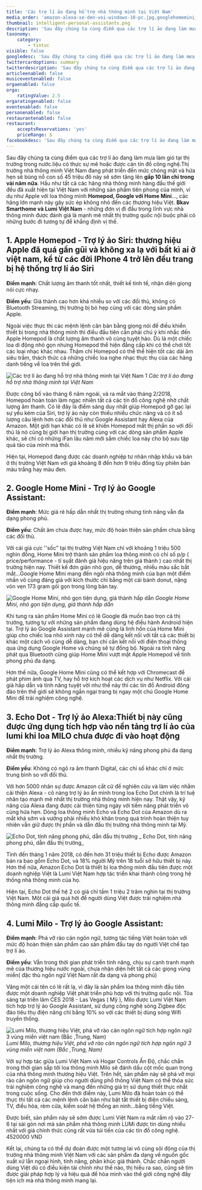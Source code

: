 ```yaml
---
title: 'Các trợ lí ảo đang hỗ trợ nhà thông minh tại Việt Nam'
media_order: 'amazon-alexa-se-den-voi-windows-10-pc.jpg,googlehomemini_1528905721.jpg,applehomepod_1528905667.jpg,intelligent-personal-assistants.png,_MILO.jpg'
thumbnail: intelligent-personal-assistants.png
description: 'Sau đây chúng ta cùng điểm qua các trợ lí ảo đang làm mưa làm gió tại thị trường trong nước.liệu có thực sự mê hoặc được cán tín đồ công nghệ.Thị trường nhà thông minh Việt Nam đang phát triển đến mức chóng mặt và hứa hẹn sẽ bùng nổ con số 45 triệu đô này sẽ sớm tăng lên gấp 10 lần chỉ trong vài năm nữa'
taxonomy:
    category:
        - tintuc
visible: false
googledesc: 'Sau đây chúng ta cùng điểm qua các trợ lí ảo đang làm mưa làm gió tại thị trường trong nước.liệu có thực sự mê hoặc được cán tín đồ công nghệ.Thị trường nhà thông minh Việt Nam đang phát triển đến mức chóng mặt và hứa hẹn sẽ bùng nổ con số 45 triệu đô này sẽ sớm tăng lên gấp 10 lần chỉ trong vài năm nữa'
twittercardoptions: summary
twitterdescription: 'Sau đây chúng ta cùng điểm qua các trợ lí ảo đang làm mưa làm gió tại thị trường trong nước.liệu có thực sự mê hoặc được cán tín đồ công nghệ.Thị trường nhà thông minh Việt Nam đang phát triển đến mức chóng mặt và hứa hẹn sẽ bùng nổ con số 45 triệu đô này sẽ sớm tăng lên gấp 10 lần chỉ trong vài năm nữa'
articleenabled: false
musiceventenabled: false
orgaenabled: false
orga:
    ratingValue: 2.5
orgaratingenabled: false
eventenabled: false
personenabled: false
restaurantenabled: false
restaurant:
    acceptsReservations: 'yes'
    priceRange: $
facebookdesc: 'Sau đây chúng ta cùng điểm qua các trợ lí ảo đang làm mưa làm gió tại thị trường trong nước.liệu có thực sự mê hoặc được cán tín đồ công nghệ.Thị trường nhà thông minh Việt Nam đang phát triển đến mức chóng mặt và hứa hẹn sẽ bùng nổ con số 45 triệu đô này sẽ sớm tăng lên gấp 10 lần chỉ trong vài năm nữa'
---
```


Sau đây chúng ta cùng điểm qua các trợ lí ảo đang làm mưa làm gió tại thị trường trong nước.liệu có thực sự mê hoặc được cán tín đồ công nghệ.Thị trường nhà thông minh Việt Nam đang phát triển đến mức chóng mặt và hứa hẹn sẽ bùng nổ con số 45 triệu đô này sẽ sớm tăng lên **gấp 10 lần chỉ trong vài năm nữa**. Hầu như tất cả các hãng nhà thông minh hàng đầu thế giới đều đã xuất hiện tại Việt Nam với những sản phẩm tiên phong của mình, ví dụ như Apple với loa thông minh **Homepod, Google với Home Mini**..., các hãng lớn mạnh này gây sức ép không nhỏ đến các thương hiệu Việt. **Bkav Smarthome và Lumi Việt Nam** - những đơn vị đi đầu  trong lĩnh vực nhà thông minh được đánh giá là mạnh mẽ nhất thị trường quốc nội buộc phải có những bước đi tương tự để khẳng định vị thế.

## 1. Apple Homepod - Trợ lý ảo Siri: thương hiệu Apple đã quá gần gũi và không xa lạ với bất kì ai ở việt nam, kể từ các đời IPhone 4 trở lên đều trang bị hệ thống trợ lí áo Siri

**Điểm mạnh**: Chất lượng âm thanh tốt nhất, thiết kế tinh tế, nhận diện giọng nói cực nhạy.

**Điểm yếu**: Giá thành cao hơn khá nhiều so với các đối thủ, không có Bluetooth Streaming, thị trường bị bó hẹp cùng với các dòng sản phẩm Apple.

Ngoài việc thực thi các mệnh lệnh căn bản bằng giọng nói để điều khiển thiết bị trong nhà thông minh thì điều đầu tiên cần phải chú ý khi nhắc đến Apple Homepod là chất lượng âm thanh vô cùng tuyệt hảo. Dù là một chiếc loa di động nhỏ gọn nhưng Homepod thể hiện đẳng cấp khi có thể chơi tốt các loại nhạc khác nhau. Thậm chí Homepod có thể thể hiện tốt các dải âm siêu trầm, thách thức cả những chiếc loa nghe nhạc thực thụ của các hãng danh tiếng về loa trên thế giới.

![Các trợ lí ảo đang hỗ trợ nhà thông minh tại Việt Nam 1](applehomepod_1528905667.jpg)
_Các trợ lí ảo đang hỗ trợ nhà thông minh tại Việt Nam_

Được công bố vào tháng 6 năm ngoái, và ra mắt vào tháng 2/2018, Homepod hoàn toàn làm ngạc nhiên tất cả các tín đồ công nghệ nhờ chất lượng âm thanh. Có lẽ đây là điểm sáng duy nhất giúp Homepod gỡ gạc lại sự yếu kém của Siri, trợ lý ảo này còn thiếu nhiều chức năng và có ít số lượng câu lệnh hơn các đối thủ như Google Assistant hay Alexa của Amazon. Một giới hạn khác có lẽ sẽ khiến Homepod mất thị phần so với đối thủ là nó cũng bị giới hạn thị trường cùng với các dòng sản phẩm Apple khác, sẽ chỉ có những iFan lâu năm mới sắm chiếc loa này cho bộ sưu tập quả táo của mình mà thôi.

Hiện tại, Homepod đang được các doanh nghiệp tư nhân nhập khẩu và bán ở thị trường Việt Nam với giá khoảng 8 đến hơn 9 triệu đồng tùy phiên bản màu trắng hay màu đen.

## 2. Google Home Mini - Trợ lý ảo Google Assistant:

**Điểm mạnh**: Mức giá rẻ hấp dẫn nhất thị trường nhưng tính năng vẫn đa dạng phong phú.

**Điểm yếu**: Chất âm chưa được hay, mức độ hoàn thiện sản phẩm chưa bằng các đối thủ.

Với cái giá cực ''sốc" tại thị trường Việt Nam chỉ với khoảng 1 triệu 500 nghìn đồng, Home Mini trở thành sản phẩm loa thông minh có chỉ số p/p ( price/performance - tỉ suất đánh giá hiệu năng trên giá thành ) cao nhất thị trường hiện nay. Thiết kế đơn giản nhỏ gọn, dễ thương, nhiều màu sắc bắt mắt...Google Home Mini mang đến ngôi nhà thông minh của bạn một điểm nhấn vô cùng đáng giá với kích thước chỉ bằng một cái bánh donut, nặng vỏn vẹn 173 gram gói gọn trong lòng bàn tay.

![Google Home Mini, nhỏ gọn tiện dụng, giá thành hấp dẫn](googlehomemini_1528905721.jpg)
_Google Home Mini, nhỏ gọn tiện dụng, giá thành hấp dẫn_

Khi tung ra sản phẩm Home Mini có lẽ Google đã muốn bao trọn cả thị trường, tương tự với những sản phẩm đang dùng hệ điều hành Android hiện tại. Trợ lý ảo Google Assistant mạnh mẽ cũng là linh hồn của Home Mini giúp cho chiếc loa nhỏ xinh này có thể dễ dàng kết nối với tất cả các thiết bị khác một cách vô cùng dễ dàng, bạn chỉ cần kết nối với điện thoại thông qua ứng dụng Google Home và chúng sẽ tự đồng bộ. Ngoài ra tính năng phát qua Bluetooth cũng giúp Home Mini vượt mặt Apple Homepod về tính phong phú đa dạng.

Hơn thế nữa, Google Home Mini cũng có thể kết hợp với Chromecast để phát phim ảnh qua TV, hay hỗ trợ kích hoạt các dịch vụ như Netflix. Với cái giá hấp dẫn và tính năng tuyệt vời như thế này thì các tín đồ Android đông đảo trên thế giới sẽ không ngần ngại trang bị ngay một chú Google Home Mini để trải nghiệm công nghệ.

## 3. Echo Dot - Trợ lý ảo Alexa:Thiết bị này cũng được ứng dụng tích hợp vào nền tảng trợ lí ảo của lumi khi loa MILO chưa được đi vào hoạt động

**Điểm mạnh**: Trợ lý ảo Alexa thông minh, nhiều kỹ năng phong phú đa dạng nhất thị trường.

**Điểm yếu**: Không có ngõ ra âm thanh Digital, các chỉ số khác chỉ ở mức trung bình so với đối thủ.
 
Với hơn 5000 nhân sự được Amazon cắt cử để nghiên cứu và làm việc nhằm cải thiện Alexa - cô nàng trợ lý ảo ẩn mình trong loa Echo Dot chính là trí tuệ nhân tạo mạnh mẽ nhất thị trường nhà thông minh hiện nay. Thật vậy, kỹ năng của Alexa đang được cải thiện từng ngày với tiềm năng phát triển vô cùng hứa hẹn. Dòng loa thông minh Echo và Echo Dot của Amazon dù ra mắt khá sớm và vướng phải nhiều khó khăn trong quá trình hoàn thiện tuy nhiên vẫn giữ được thị phần và dẫn đầu thị trường nhà thông minh tại Mỹ.

![ Echo Dot, tính năng phong phú, dẫn đầu thị trường](amazon-alexa-se-den-voi-windows-10-pc.jpg)
_ Echo Dot, tính năng phong phú, dẫn đầu thị trường_

Tính đến tháng 1 năm 2018, có đến hơn 31 triệu thiết bị Echo được Amazon bán ra bao gồm Echo Dot, và 18% người Mỹ trên 18 tuổi sở hữu thiết bị này. Hơn thế nữa, Amazon Echo Dot là thiết bị loa thông minh đầu tiên được một doanh nghiệp Việt là Lumi Việt Nam hợp tác triển khai thành công trong hệ thống nhà thông minh của họ.

Hiện tại, Echo Dot thế hệ 2 có giá chỉ tầm 1 triệu 2 trăm nghìn tại thị trường Việt Nam. Một cái giá quá hời để người dùng Việt được trải nghiệm nhà thông minh đẳng cấp quốc tế.

## 4. Lumi Milo - Trợ lý ảo Google Assistant:

**Điểm mạnh**: Phá vỡ rào cản ngôn ngữ, tương tác tiếng Việt hoàn toàn với mức độ hoàn thiện sản phẩm cao sản phẩm đầu tay do người Việt chế tạo trợ lí ảo.

**Điểm yếu**: Vẫn trong thời gian phát triển tính năng, chịu sự cạnh tranh mạnh mẽ của thương hiệu nước ngoài, chưa nhận diện hết tất cả các giọng vùng miền( đặc thù ngôn ngữ Việt Nam rất đa dạng và phong phú)

Vâng một cái tên có lẽ rất lạ, vì đây là sản phẩm loa thông minh đầu tiên được một doanh nghiệp Việt phát triển phù hợp với thị trường quốc nội. Tỏa sáng tại triển lãm CES 2018 - Las Vegas ( Mỹ ), Milo được Lumi Việt Nam tích hợp trợ lý ảo Google Assistant, sử dụng công nghệ sóng Zigbee độc đáo tiêu thụ điện năng chỉ bằng 10% so với các thiết bị dùng sóng Wifi truyền thống.

![Lumi Milo, thương hiệu Việt, phá vỡ rào cản ngôn ngữ tích hợp ngôn ngữ 3 vùng miền việt nam (Bắc ,Trung, Nam)](_MILO.jpg)
_Lumi Milo, thương hiệu Việt, phá vỡ rào cản ngôn ngữ tích hợp ngôn ngữ 3 vùng miền việt nam (Bắc ,Trung, Nam)_

Với sự hợp tác giữa Lumi Việt Nam và Hogar Controls Ấn Độ, chắc chắn trong thời gian sắp tới loa thông minh Milo sẽ đánh dấu cột mốc quan trọng của nhà thông minh thương hiệu Việt. Trên hết, sản phẩm này sẽ phá vỡ mọi rào cản ngôn ngữ giúp cho người dùng phổ thông Việt Nam có thể thỏa sức trải nghiệm công nghệ và mang đến những giá trị sử dụng thiết thực nhất trong cuộc sống. Cho đến thời điểm này, Lumi Milo đã hoàn toàn có thể thực thi tất cả các mệnh lệnh căn bản như bật tắt thiết bị điện chiếu sáng, TV, điều hòa, rèm cửa, kiểm soát hệ thống an ninh...bằng tiếng Việt.

Được biết, sản phẩm này sẽ sớm được Lumi Việt Nam ra mắt rầm rộ vào 27-6 tại sài gòn nơi mà sản phẩm nhà thông minh LUMi được tin dùng nhiều nhất với giá  chính thức cũng rất vừa túi tiền của các tín đồ công nghệ. 4520000 VND

Kết lại, chúng ta có thể dự đoán được một tương lai vô cùng sôi động của thị trường nhà thông minh Việt Nam với các sản phẩm đa dạng về nguồn gốc xuất xứ lẫn ngoại hình, tính năng, phân khúc giá thành. Chắc chắn người dùng Việt dù có điều kiện tài chính như thế nào, thị hiếu ra sao, cũng sẽ tìm được giải pháp hợp lý và hiệu quả để hòa mình vào thế giới công nghệ đầy tiện ích mà nhà thông minh mang lại.